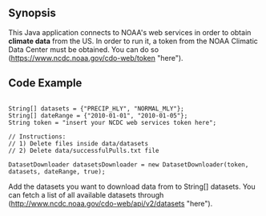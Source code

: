 ## Synopsis

This Java application connects to NOAA's web services in order to obtain **climate data** from the US. In order to run it, a token from the NOAA Climatic Data Center must be obtained. You can do so (https://www.ncdc.noaa.gov/cdo-web/token "here").

## Code Example

<pre><code>
String[] datasets = {"PRECIP_HLY", "NORMAL_MLY"};
String[] dateRange = {"2010-01-01", "2010-01-05"};
String token = "insert your NCDC web services token here";
		 
// Instructions:
// 1) Delete files inside data/datasets 
// 2) Delete data/successfulPulls.txt file
			
DatasetDownloader datasetsDownloader = new DatasetDownloader(token, datasets, dateRange, true);
</code></pre>

Add the datasets you want to download data from to String[] datasets. You can fetch a list of all available datasets through (http://www.ncdc.noaa.gov/cdo-web/api/v2/datasets "here").

